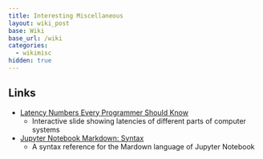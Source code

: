 ```yaml
---
title: Interesting Miscellaneous
layout: wiki_post
base: Wiki
base_url: /wiki
categories:
  - wikimisc
hidden: true
---
```


Links
-----

-   [Latency Numbers Every Programmer Should Know](https://people.eecs.berkeley.edu/~rcs/research/interactive_latency.html)
    -   Interactive slide showing latencies of different parts of computer systems
-   [Jupyter Notebook Markdown: Syntax](https://daringfireball.net/projects/markdown/syntax)
    -   A syntax reference for the Mardown language of Jupyter Notebook

